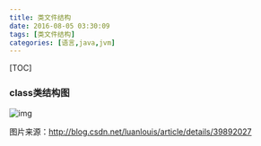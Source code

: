 ```yaml
---
title: 类文件结构
date: 2016-08-05 03:30:09
tags: [类文件结构]
categories: [语言,java,jvm]
---
```


[TOC]

<!--more-->

### class类结构图
![img](/images/类文件结构/SouthEast.png)



图片来源：http://blog.csdn.net/luanlouis/article/details/39892027


